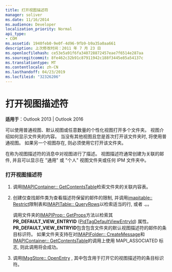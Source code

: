 ```yaml
---
title: 打开视图描述符
manager: soliver
ms.date: 11/16/2014
ms.audience: Developer
localization_priority: Normal
api_type:
- COM
ms.assetid: 1940feb0-9e0f-4d96-9fb9-b9a35a0aa661
description: 上次修改时间：2011 年 7 月 23 日
ms.openlocfilehash: ce53e5a91f6fa340728872457eae7f6514e287aa
ms.sourcegitcommit: 8fe462c32b91c87911942c188f3445e85a54137c
ms.translationtype: MT
ms.contentlocale: zh-CN
ms.lasthandoff: 04/23/2019
ms.locfileid: "32326206"
---
```

# <a name="opening-a-view-descriptor"></a>打开视图描述符
  
**适用于**：Outlook 2013 | Outlook 2016 
  
可以使用普通视图、默认视图或任意数量的个性化视图打开多个文件夹。 视图介绍如何显示文件夹的内容。 当没有其他视图且您是首次打开该文件夹时, 将使用普通视图。 如果另一个视图存在, 则必须使用它打开该文件夹。
  
在称为视图描述符的消息中对视图进行了描述。 视图描述符通常创建为关联的邮件, 并且可以显示在 "通用" 或 "个人" 视图文件夹或任何 IPM 文件夹中。
  
### <a name="to-open-a-view-descriptor"></a>打开视图描述符
  
1. 调用[IMAPIContainer:: GetContentsTable](imapicontainer-getcontentstable.md)检索文件夹的关联内容表。 
    
2. 创建仅查找邮件类为查看描述符保留的邮件的限制, 并调用[imapitable:: Restrict](imapitable-restrict.md)限制表和[IMAPITable:: QueryRows](imapitable-queryrows.md)以检索适当的行, 或者 .。。
    
   调用文件夹的[IMAPIProp:: GetProps](imapiprop-getprops.md)方法以检索其**PR_DEFAULT_VIEW_ENTRYID** ([PidTagDefaultViewEntryId](pidtagdefaultviewentryid-canonical-property.md)) 属性。 **PR_DEFAULT_VIEW_ENTRYID**包含包含文件夹的默认视图描述符的邮件的条目标识符。 如果文件夹支持在对[IMAPIFolder:: CreateMessage](imapifolder-createmessage.md)和[IMAPIContainer:: GetContentsTable](imapicontainer-getcontentstable.md)的调用上使用 MAPI_ASSOCIATED 标志, 则此调用将会成功。
    
3. 调用[IMsgStore:: OpenEntry](imsgstore-openentry.md) , 其中包含用于打开它的视图描述符的条目标识符。 
    

